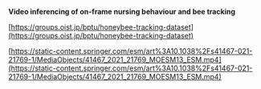 **Video inferencing of on-frame nursing behaviour and bee tracking**

[https://groups.oist.jp/bptu/honeybee-tracking-dataset](https://groups.oist.jp/bptu/honeybee-tracking-dataset)

[https://static-content.springer.com/esm/art%3A10.1038%2Fs41467-021-21769-1/MediaObjects/41467_2021_21769_MOESM13_ESM.mp4](https://static-content.springer.com/esm/art%3A10.1038%2Fs41467-021-21769-1/MediaObjects/41467_2021_21769_MOESM13_ESM.mp4)